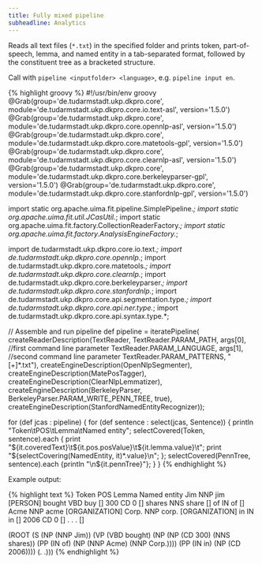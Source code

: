 ```yaml
---
title: Fully mixed pipeline
subheadline: Analytics
---
```


Reads all text files (`*.txt`) in the specified folder and prints token, part-of-speech, lemma, and named entity in a tab-separated format, followed by the constituent tree as a bracketed structure.

Call with `pipeline <inputfolder> <language>`, e.g. `pipeline input en`.

{% highlight groovy %}
#!/usr/bin/env groovy
@Grab(group='de.tudarmstadt.ukp.dkpro.core', 
      module='de.tudarmstadt.ukp.dkpro.core.io.text-asl', 
      version='1.5.0')
@Grab(group='de.tudarmstadt.ukp.dkpro.core', 
      module='de.tudarmstadt.ukp.dkpro.core.opennlp-asl', 
      version='1.5.0')
@Grab(group='de.tudarmstadt.ukp.dkpro.core', 
      module='de.tudarmstadt.ukp.dkpro.core.matetools-gpl', 
      version='1.5.0')
@Grab(group='de.tudarmstadt.ukp.dkpro.core', 
      module='de.tudarmstadt.ukp.dkpro.core.clearnlp-asl', 
      version='1.5.0')
@Grab(group='de.tudarmstadt.ukp.dkpro.core', 
      module='de.tudarmstadt.ukp.dkpro.core.berkeleyparser-gpl', 
      version='1.5.0')
@Grab(group='de.tudarmstadt.ukp.dkpro.core', 
      module='de.tudarmstadt.ukp.dkpro.core.stanfordnlp-gpl', 
      version='1.5.0')

import static org.apache.uima.fit.pipeline.SimplePipeline.*;
import static org.apache.uima.fit.util.JCasUtil.*;
import static org.apache.uima.fit.factory.CollectionReaderFactory.*;
import static org.apache.uima.fit.factory.AnalysisEngineFactory.*;

import de.tudarmstadt.ukp.dkpro.core.io.text.*;
import de.tudarmstadt.ukp.dkpro.core.opennlp.*;
import de.tudarmstadt.ukp.dkpro.core.matetools.*;
import de.tudarmstadt.ukp.dkpro.core.clearnlp.*;
import de.tudarmstadt.ukp.dkpro.core.berkeleyparser.*;
import de.tudarmstadt.ukp.dkpro.core.stanfordnlp.*;
import de.tudarmstadt.ukp.dkpro.core.api.segmentation.type.*;
import de.tudarmstadt.ukp.dkpro.core.api.ner.type.*;
import de.tudarmstadt.ukp.dkpro.core.api.syntax.type.*;

// Assemble and run pipeline
def pipeline = iteratePipeline(
  createReaderDescription(TextReader,
    TextReader.PARAM_PATH, args[0],     //first command line parameter
    TextReader.PARAM_LANGUAGE, args[1], //second command line parameter
    TextReader.PARAM_PATTERNS, "[+]*.txt"),
  createEngineDescription(OpenNlpSegmenter),
  createEngineDescription(MatePosTagger),
  createEngineDescription(ClearNlpLemmatizer),
  createEngineDescription(BerkeleyParser,
    BerkeleyParser.PARAM_WRITE_PENN_TREE, true),
  createEngineDescription(StanfordNamedEntityRecognizer));

for (def jcas : pipeline) {
  for (def sentence : select(jcas, Sentence)) {
    println "Token\tPOS\tLemma\tNamed entity";
    selectCovered(Token, sentence).each {
      print "${it.coveredText}\t${it.pos.posValue}\t${it.lemma.value}\t";
      print "${selectCovering(NamedEntity, it)*.value}\n";
    };
    selectCovered(PennTree, sentence).each {println "\n${it.pennTree}"};
  }
} 
{% endhighlight %}

Example output:

{% highlight text %}
Token   POS Lemma   Named entity
Jim NNP jim [PERSON]
bought  VBD buy []
300 CD  0   []
shares  NNS share   []
of  IN  of  []
Acme    NNP acme    [ORGANIZATION]
Corp.   NNP corp.   [ORGANIZATION]
in  IN  in  []
2006    CD  0   []
.   .   .   []

(ROOT (S (NP (NNP Jim)) (VP (VBD bought) (NP (NP (CD 300) (NNS shares))
(PP (IN of) (NP (NNP Acme) (NNP Corp.)))) (PP (IN in) (NP (CD 2006)))) (. .)))
{% endhighlight %}